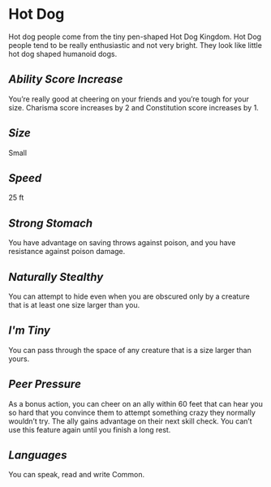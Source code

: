# Hot Dog
Hot dog people come from the tiny pen-shaped Hot Dog Kingdom. 
Hot Dog people tend to be really enthusiastic and not very bright. 
They look like little hot dog shaped humanoid dogs.
## *Ability Score Increase*
You’re really good at cheering on your friends and you’re tough for your size. 
Charisma score increases by 2 and Constitution score increases by 1.
## *Size*
Small
## *Speed*
25 ft
## *Strong Stomach*
You have advantage on saving throws against poison, and you have resistance against poison damage.
## *Naturally Stealthy*
You can attempt to hide even when you are obscured only by a creature that is at least one size larger than you.
## *I'm Tiny*
You can pass through the space of any creature that is a size larger than yours.
## *Peer Pressure*
As a bonus action, you can cheer on an ally within 60 feet that can hear you so hard that you convince them to attempt something crazy they normally wouldn’t try. 
The ally gains advantage on their next skill check. 
You can’t use this feature again until you finish a long rest.
## *Languages*
You can speak, read and write Common.
